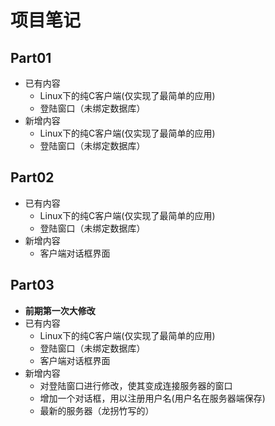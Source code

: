 # 项目笔记

## Part01

+ 已有内容
  + Linux下的纯C客户端(仅实现了最简单的应用)
  + 登陆窗口（未绑定数据库）
+ 新增内容
  + Linux下的纯C客户端(仅实现了最简单的应用)
  + 登陆窗口（未绑定数据库）

## Part02

+ 已有内容
  + Linux下的纯C客户端(仅实现了最简单的应用)
  + 登陆窗口（未绑定数据库）
+ 新增内容
  + 客户端对话框界面
  
## Part03

+ **前期第一次大修改**
+ 已有内容
  + Linux下的纯C客户端(仅实现了最简单的应用)
  + 登陆窗口（未绑定数据库）
  + 客户端对话框界面
+ 新增内容
  + 对登陆窗口进行修改，使其变成连接服务器的窗口
  + 增加一个对话框，用以注册用户名(用户名在服务器端保存)
  + 最新的服务器（龙拐竹写的）
